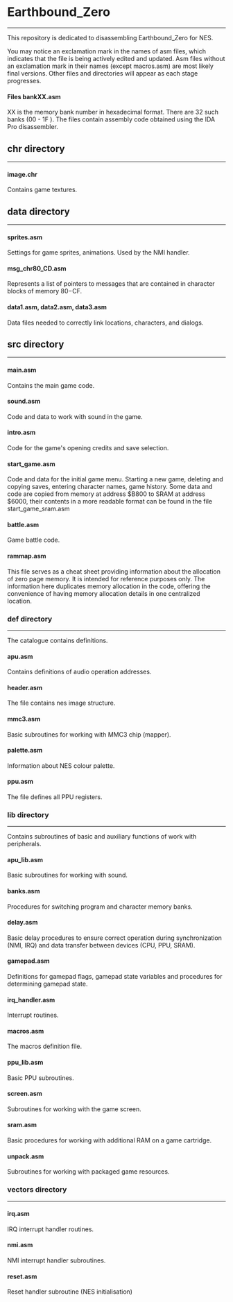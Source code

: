 # Earthbound_Zero
____
This repository is dedicated to disassembling Earthbound_Zero for NES.

You may notice an exclamation mark in the names of asm files, which indicates that the file is being actively edited and updated. Asm files without an exclamation mark in their names (except macros.asm) are most likely final versions. Other files and directories will appear as each stage progresses.

#### Files bankXX.asm
XX is the memory bank number in hexadecimal format. There are 32 such banks (00 - 1F ). The files contain assembly code obtained using the IDA Pro disassembler.


## chr directory
____
#### image.chr
Contains game textures.

## data directory
____
#### sprites.asm
Settings for game sprites, animations. Used by the NMI handler.

#### msg_chr80_CD.asm
Represents a list of pointers to messages that are contained in character blocks of memory $80-$CF.

#### data1.asm, data2.asm, data3.asm
Data files needed to correctly link locations, characters, and dialogs.

## src directory
____
#### main.asm
Contains the main game code.


#### sound.asm
Code and data to work with sound in the game.


#### intro.asm
Code for the game's opening credits and save selection.


#### start_game.asm
Code and data for the initial game menu. Starting a new game, deleting and copying saves, entering character names, game history.
Some data and code are copied from memory at address $B800 to SRAM at address $6000, their contents in a more readable format can be found in the file start_game_sram.asm


#### battle.asm
Game battle code.


#### rammap.asm
This file serves as a cheat sheet providing information about the allocation of zero page memory. It is intended for reference purposes only. The information here duplicates memory allocation in the code, offering the convenience of having memory allocation details in one centralized location.


### def directory
____
The catalogue contains definitions.


#### apu.asm 
Contains definitions of audio operation addresses.


#### header.asm
The file contains nes image structure.


#### mmc3.asm
Basic subroutines for working with MMC3 chip (mapper).


#### palette.asm
Information about NES colour palette.


#### ppu.asm
The file defines all PPU registers.


### lib directory
____
Contains subroutines of basic and auxiliary functions of work with peripherals.

#### apu_lib.asm
Basic subroutines for working with sound.


#### banks.asm
Procedures for switching program and character memory banks.


#### delay.asm
Basic delay procedures to ensure correct operation during synchronization (NMI, IRQ) and data transfer between devices (CPU, PPU, SRAM).


#### gamepad.asm
Definitions for gamepad flags, gamepad state variables and procedures for determining gamepad state.


#### irq_handler.asm
Interrupt routines.


#### macros.asm
The macros definition file.


#### ppu_lib.asm
Basic PPU subroutines.


#### screen.asm
Subroutines for working with the game screen.


#### sram.asm
Basic procedures for working with additional RAM on a game cartridge.


#### unpack.asm
Subroutines for working with packaged game resources.


### vectors directory
____
#### irq.asm
IRQ interrupt handler routines.


#### nmi.asm
NMI interrupt handler subroutines.


#### reset.asm
Reset handler subroutine (NES initialisation)
